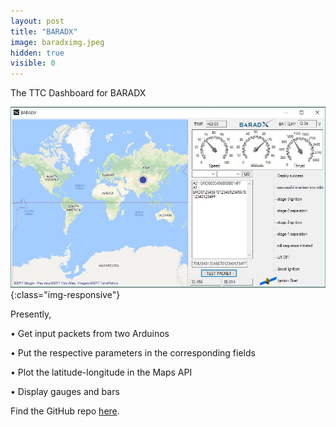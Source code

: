 ```yaml
---
layout: post
title: "BARADX"
image: baradximg.jpeg
hidden: true
visible: 0
---
```

The TTC Dashboard for BARADX

![BARADX](/assets/baradximg.jpeg){:class="img-responsive"}

Presently,

• Get input packets from two Arduinos

• Put the respective parameters in the corresponding fields

• Plot the latitude-longitude in the Maps API

• Display gauges and bars

Find the GitHub repo <a href="https://github.com/rounakdatta/baradx">here</a>.